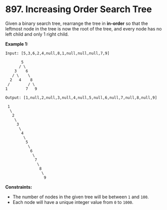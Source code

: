 # 897. Increasing Order Search Tree

Given a binary search tree, rearrange the tree in __in-order__ so that the
leftmost node in the tree is now the root of the tree, and every node has
no left child and only 1 right child.

__Example 1:__

```
Input: [5,3,6,2,4,null,8,1,null,null,null,7,9]

       5
      / \
    3    6
   / \    \
  2   4    8
 /        / \ 
1        7   9

Output: [1,null,2,null,3,null,4,null,5,null,6,null,7,null,8,null,9]

 1
  \
   2
    \
     3
      \
       4
        \
         5
          \
           6
            \
             7
              \
               8
                \
                 9
```

__Constraints:__

* The number of nodes in the given tree will be between `1` and `100`.
* Each node will have a unique integer value from `0` to `1000`.
